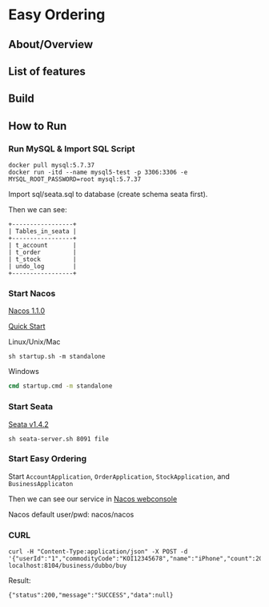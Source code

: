 # Easy Ordering

## About/Overview

## List of features

## Build

## How to Run

### Run MySQL & Import SQL Script

```shell
docker pull mysql:5.7.37
docker run -itd --name mysql5-test -p 3306:3306 -e MYSQL_ROOT_PASSWORD=root mysql:5.7.37
```

Import sql/seata.sql to database (create schema seata first).

Then we can see:
```shell
+-----------------+
| Tables_in_seata |
+-----------------+
| t_account       |
| t_order         |
| t_stock         |
| undo_log        |
+-----------------+
```

### Start Nacos

[Nacos 1.1.0](https://github.com/alibaba/nacos/releases/tag/1.1.0)

[Quick Start](https://nacos.io/en-us/docs/quick-start.html)

Linux/Unix/Mac

```shell
sh startup.sh -m standalone
```

Windows

```cmd
cmd startup.cmd -m standalone
```

### Start Seata

[Seata v1.4.2](https://github.com/seata/seata/releases/tag/v1.4.2)

```shell
sh seata-server.sh 8091 file
```

### Start Easy Ordering

Start `AccountApplication`, `OrderApplication`, `StockApplication`, and `BusinessApplicaton`

Then we can see our service in [Nacos webconsole](http://127.0.0.1:8848/nacos/#/serviceManagement)

Nacos default user/pwd: nacos/nacos

### CURL

```shell
curl -H "Content-Type:application/json" -X POST -d '{"userId":"1","commodityCode":"KOI12345678","name":"iPhone","count":20,"amount":"1000"}' localhost:8104/business/dubbo/buy
```

Result:

```shell
{"status":200,"message":"SUCCESS","data":null}
```



